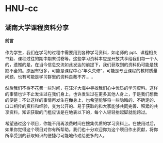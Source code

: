 # HNU-cc
湖南大学课程资料分享
---
#### 前言
作为学生，我们在学习的过程中需要用到各种学习资料，如老师的 ppt、课程相关书籍、课程过往的期中期末试卷等。这些学习资料本应是开放共享给我们每一个人的，遗憾的是，在当今信息交流如此发达的前提下，我们获取到的资料仍可能是残缺不全的。原因有很多，可能是课程中心“年久失修”，可能是专业课程的教材质量问题，也有可能是学习群里的资料良莠不齐……<br></br>
然后我们不得不花费一些时间，在汪洋大海中寻找我们心中优质的学习资料。这样的事情也许不止发生过在我们身上，也许发生过在更多其他人身上，于是我们想做的便是：不让这样的事情再发生在**你**身上，也希望能够将一些隐晦的、不确定的、口口相传的资料和经验，变为公开的、易于获取的和大家能够共同完善、积累的共享资料。知识获取的门槛应该是在地表以下的，每个人轻轻抬起脚就能跨过。<br></br>
希望通过这个项目，你能不用再浪费时间在搜集优质的学习资料上。在使用过后，如果你觉得这个项目对你有所帮助，我们也十分欢迎你为这个项目作出贡献，将你所享受到的获取知识的便捷尽可能地传递给更多的人。



